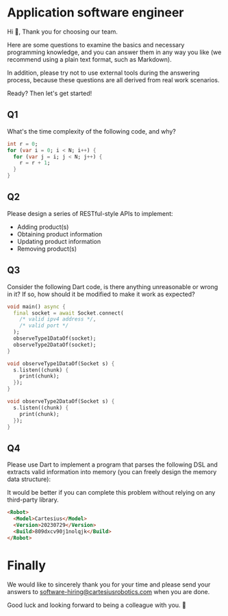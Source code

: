 # Application software engineer

Hi 👋, Thank you for choosing our team.

Here are some questions to examine the basics and necessary programming knowledge, and you can answer them in any way you like (we recommend using a plain text format, such as Markdown).

In addition, please try not to use external tools during the answering process, because these questions are all derived from real work scenarios.

Ready? Then let's get started!

## Q1

What's the time complexity of the following code, and why?

```dart
int r = 0;
for (var i = 0; i < N; i++) {
  for (var j = i; j < N; j++) {
    r = r + 1;
  }
}
```

## Q2

Please design a series of RESTful-style APIs to implement:
- Adding product(s)
- Obtaining product information
- Updating product information
- Removing product(s)

## Q3

Consider the following Dart code, is there anything unreasonable or wrong in it? If so, how should it be modified to make it work as expected?

```dart
void main() async {
  final socket = await Socket.connect(
    /* valid ipv4 address */,
    /* valid port */
  );
  observeType1DataOf(socket);
  observeType2DataOf(socket);
}

void observeType1DataOf(Socket s) {
  s.listen((chunk) {
    print(chunk);
  });
}

void observeType2DataOf(Socket s) {
  s.listen((chunk) {
    print(chunk);
  });
}
```
## Q4

Please use Dart to implement a program that parses the following DSL and extracts valid information into memory (you can freely design the memory data structure):

It would be better if you can complete this problem without relying on any third-party library.

```html
<Robot>
  <Model>Cartesius</Model>
  <Version>20230729</Version>
  <Build>809dxcv90j1nolqjk</Build>
</Robot>
```

# Finally

We would like to sincerely thank you for your time and please send your answers to software-hiring@cartesiusrobotics.com when you are done.

Good luck and looking forward to being a colleague with you. 🎉
